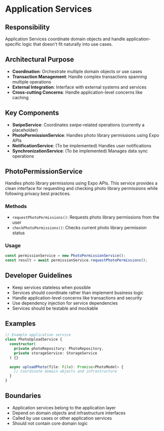 # Application Services

## Responsibility
Application Services coordinate domain objects and handle application-specific logic that doesn't fit naturally into use cases.

## Architectural Purpose
- **Coordination**: Orchestrate multiple domain objects or use cases
- **Transaction Management**: Handle complex transactions spanning multiple operations
- **External Integration**: Interface with external systems and services
- **Cross-cutting Concerns**: Handle application-level concerns like caching

## Key Components
- **SwipeService**: Coordinates swipe-related operations (currently a placeholder)
- **PhotoPermissionService**: Handles photo library permissions using Expo APIs
- **NotificationService**: (To be implemented) Handles user notifications
- **SynchronizationService**: (To be implemented) Manages data sync operations

## PhotoPermissionService
Handles photo library permissions using Expo APIs. This service provides a clean interface for requesting and checking photo library permissions while following privacy best practices.

### Methods
- `requestPhotoPermissions()`: Requests photo library permissions from the user
- `checkPhotoPermissions()`: Checks current photo library permission status

### Usage
```typescript
const permissionService = new PhotoPermissionService();
const result = await permissionService.requestPhotoPermissions();
```

## Developer Guidelines
- Keep services stateless when possible
- Services should coordinate rather than implement business logic
- Handle application-level concerns like transactions and security
- Use dependency injection for service dependencies
- Services should be testable and mockable

## Examples
```typescript
// Example application service
class PhotoUploadService {
  constructor(
    private photoRepository: PhotoRepository,
    private storageService: StorageService
  ) {}
  
  async uploadPhoto(file: File): Promise<PhotoModel> {
    // Coordinate domain objects and infrastructure
  }
}
```

## Boundaries
- Application services belong to the application layer
- Depend on domain objects and infrastructure interfaces
- Called by use cases or other application services
- Should not contain core domain logic